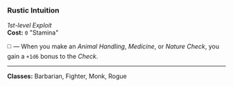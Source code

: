 ### Rustic Intuition
*1st-level Exploit*  
**Cost:** `0` "Stamina"  

◻️ — When you make an *Animal Handling*, *Medicine*, or *Nature Check*, you gain a `+1d6` bonus to the *Check*.

---

**Classes:** Barbarian, Fighter, Monk, Rogue
